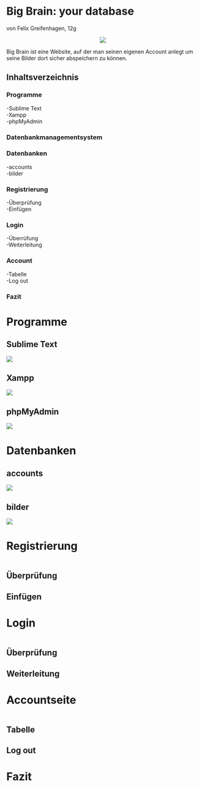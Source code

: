 # Big Brain: your database
von Felix Greifenhagen, 12g

<p align="center"><img src="http://t3n.de/news/wp-content/uploads/2010/07/symbolbild-datenbank.jpg"> </p>

Big Brain ist eine Website, auf der man seinen eigenen Account anlegt um seine Bilder dort sicher abspeichern zu können.

## Inhaltsverzeichnis

### Programme
-Sublime Text<br>
-Xampp<br>
-phpMyAdmin<br>

### Datenbankmanagementsystem

### Datenbanken
-accounts<br>
-bilder<br>

### Registrierung
-Überprüfung<br>
-Einfügen<br>

### Login
-Überrüfung<br>
-Weiterleitung<br>

### Account
-Tabelle<br>
-Log out<br>

### Fazit

# Programme

## Sublime Text 
<p><img src="https://cdn1.imggmi.com/uploads/2020/4/8/a4ba9277e9f2c70202a92c638de20d98-full.png"></p>

## Xampp
<p><img src="https://cdn1.imggmi.com/uploads/2020/4/8/bc7d01f991b084ad90e3c3975caabb54-full.png"></p>

## phpMyAdmin
<p><img src="https://cdn1.imggmi.com/uploads/2020/4/8/b783390e80bee8e20ec6d436c05f73d7-full.png"></p>

# Datenbanken

## accounts
<p><img src="https://cdn1.imggmi.com/uploads/2020/4/8/921e77cd9e5a4a6fca3d7908f87ee086-full.png"></p>

## bilder
<p><img src="https://cdn1.imggmi.com/uploads/2020/4/8/217e2de1fb11735c9e20748ed49338c0-full.png"></p>

# Registrierung
<p><img src=""></p>

## Überprüfung 

## Einfügen

# Login
<p><img src=""></p>

## Überprüfung

## Weiterleitung

# Accountseite
<p><img src=""></p>

## Tabelle

## Log out

# Fazit


















